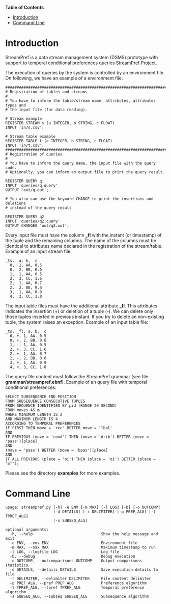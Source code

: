 **Table of Contents**

- [Introduction](#introduction)
- [Command Line](#command-line)

# Introduction

StreamPref is a data stream management system (DSMS) prototype with support to temporal conditional preferences queries [StreamPref Project](http://streampref.github.io).

The execution of queries by the system is controlled by an environment file.
On following, we have an example of a environment file:

```
###############################################################################
# Registration of tables and streams
#
# You have to inform the table/stream name, attributes, attributes types and
# the input file (for data reading). 

# Stream example
REGISTER STREAM s (a INTEGER, b STRING, c FLOAT)
INPUT 'in/s.csv';

# Stream table example
REGISTER TABLE t (a INTEGER, b STRING, c FLOAT)
INPUT 'in/t.csv';
###############################################################################
# Registration of queries
#
# You have to inform the query name, the input file with the query code.
# Optionally, you can inform an output file to print the query result.

REGISTER QUERY q
INPUT 'queries/q.query'
OUTPUT 'out/q.out';

# You also can use the keyword CHANGE to print the insertions and deletions
# instead of the query result

REGISTER QUERY q2
INPUT 'queries/q2.query' 
OUTPUT CHANGES 'out/q2.out';
```

Every input file must have the column **_fl** with the instant (or timestamp) of the tuple and the remaining columns.
The name of the columns must be identical to attributes name declared in the registration of the stream/table.
Example of an input stream file:

```
_ts,  a, b,  c
  0,  1, AA, 0.5
  0,  2, BB, 0.6
  1,  1, AA, 0.5
  2,  3, CC, 1.6
  2,  1, AA, 0.7
  2,  2, BB, 0.8
  3,  1, AA, 0.9
  4,  3, CC, 1.0
```
The input table files must have the additional attribute **_fl**.
This attributes indicates the insertion (+) or deletion of a tuple (-).
We can delete only those tuples inserted in previous instant.
If you try to delete an non-existing tuple, the system raises an exception.
Example of an input table file:

```
_ts, _fl, a, b,  c
  0, +, 1, AA, 0.5
  0, +, 2, BB, 0.6
  1, -, 1, AA, 0.5
  2, +, 3, CC, 1.6
  2, +, 1, AA, 0.7
  2, -, 2, BB, 0.6
  3, +, 1, AA, 0.9
  4, +, 3, CC, 1.0
```

The query file content must follow the StreamPref grammar (see file __grammar/streampref.ebnf__).
Example of an query file with temporal conditional preferences:

```
SELECT SUBSEQUENCE END POSITION
FROM SUBSEQUENCE CONSECUTIVE TUPLES
FROM SEQUENCE IDENTIFIED BY pid [RANGE 20 SECOND]
FROM moves AS m
WHERE MINIMUM LENGTH IS 2
AND MAXIMUM LENGTH IS 4
ACCORDING TO TEMPORAL PREFERENCES
IF FIRST THEN move = 'rec' BETTER move = 'lbal'
AND
IF PREVIOUS (move = 'cond') THEN (move = 'drib') BETTER (move = 'pass')[place]
AND
(move = 'pass') BETTER (move = 'bpas')[place]
AND
IF ALL PREVIOUS (place = 'oi') THEN (place = 'oi') BETTER (place = 'mf');
```

Please see the directory __examples__ for more examples.

# Command Line

```
usage: streampref.py [-h] -e ENV [-m MAX] [-l LOG] [-D] [-o OUTCOMP]
                     [-d DETAILS] [-r DELIMITER] [-p PREF_ALG] [-t TPREF_ALG]
                     [-s SUBSEQ_ALG]

optional arguments:
  -h, --help                              Show the help message and exit
  -e ENV, --env ENV                       Environment file
  -m MAX, --max MAX                       Maximum timestamp to run
  -l LOG, --logfile LOG                   Log file
  -D, --debug                             Debug execution
  -o OUTCOMP, --outcomparisons OUTCOMP    Output comparisons statistics
  -d DETAILS, --details DETAILS           Save execution details to file
  -r DELIMITER, --delimiter DELIMITER     File content delimiter
  -p PREF_ALG, --pref PREF_ALG            Preference algorithm
  -t TPREF_ALG, --tpref TPREF_ALG         Temporal preference algorithm
  -s SUBSEQ_ALG, --subseq SUBSEQ_ALG      Subsequence algorithm
```
